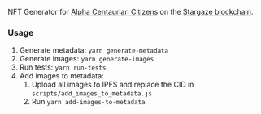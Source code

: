 NFT Generator for [Alpha Centaurian Citizens](https://www.stargaze.zone/launchpad/stars1ekhzkjes36smfzx3k3aewvyf70yhlppxagcshp05pc4n9jqmtt7q2ndd9k) on the [Stargaze blockchain](https://stargaze.zone).

### Usage
1. Generate metadata: `yarn generate-metadata`
2. Generate images: `yarn generate-images`
3. Run tests: `yarn run-tests`
4. Add images to metadata:
   1. Upload all images to IPFS and replace the CID in `scripts/add_images_to_metadata.js`
   2. Run `yarn add-images-to-metadata`